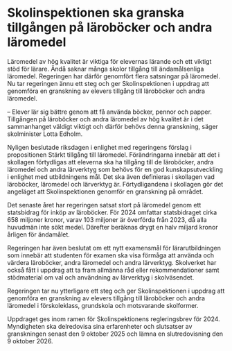 # Skolinspektionen ska granska tillgången på läroböcker och andra läromedel

Läromedel av hög kvalitet är viktiga för elevernas lärande och ett viktigt stöd för lärare. Ändå saknar många skolor tillgång till ändamålsenliga läromedel. Regeringen har därför genomfört flera satsningar på läromedel. Nu tar regeringen ännu ett steg och ger Skolinspektionen i uppdrag att genomföra en granskning av elevers tillgång till läroböcker och andra läromedel.

– Elever lär sig bättre genom att få använda böcker, pennor och papper. Tillgången på läroböcker och andra läromedel av hög kvalitet är i det sammanhanget väldigt viktigt och därför behövs denna granskning, säger skolminister Lotta Edholm.

Nyligen beslutade riksdagen i enlighet med regeringens förslag i propositionen Stärkt tillgång till läromedel. Förändringarna innebär att det i skollagen förtydligas att eleverna ska ha tillgång till de läroböcker, andra läromedel och andra lärverktyg som behövs för en god kunskapsutveckling i enlighet med utbildningens mål. Det ska även definieras i skollagen vad läroböcker, läromedel och lärverktyg är. Förtydligandena i skollagen gör det angeläget att Skolinspektionen genomför en granskning på området.

Det senaste året har regeringen satsat stort på läromedel genom ett statsbidrag för inköp av läroböcker. För 2024 omfattar statsbidraget cirka 658 miljoner kronor, varav 103 miljoner är överförda från 2023, då alla huvudmän inte sökt medel. Därefter beräknas drygt en halv miljard kronor årligen för ändamålet.

Regeringen har även beslutat om ett nytt examensmål för lärarutbildningen som innebär att studenten för examen ska visa förmåga att använda och värdera läroböcker, andra läromedel och andra lärverktyg. Skolverket har också fått i uppdrag att ta fram allmänna råd eller rekommendationer samt stödmaterial om val och användning av lärverktyg i skolväsendet.

Regeringen tar nu ytterligare ett steg och ger Skolinspektionen i uppdrag att genomföra en granskning av elevers tillgång till läroböcker och andra läromedel i förskoleklass, grundskola och motsvarande skolformer.

Uppdraget ges inom ramen för Skolinspektionens regleringsbrev för 2024. Myndigheten ska delredovisa sina erfarenheter och slutsatser av granskningen senast den 9 oktober 2025 och lämna en slutredovisning den 9 oktober 2026.
